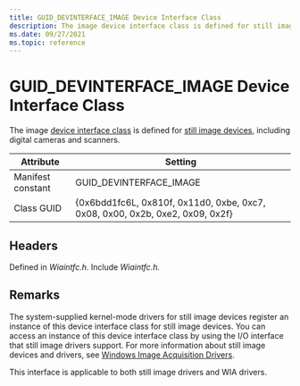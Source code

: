 ```yaml
---
title: GUID_DEVINTERFACE_IMAGE Device Interface Class
description: The image device interface class is defined for still image devices, including digital cameras and scanners.
ms.date: 09/27/2021
ms.topic: reference
---
```


# GUID_DEVINTERFACE_IMAGE Device Interface Class

The image [device interface class](../install/overview-of-device-interface-classes.md) is defined for [still image devices](./index.md), including digital cameras and scanners.

| Attribute | Setting |
|--|--|
| Manifest constant | GUID_DEVINTERFACE_IMAGE |
| Class GUID | {0x6bdd1fc6L, 0x810f, 0x11d0, 0xbe, 0xc7, 0x08, 0x00, 0x2b, 0xe2, 0x09, 0x2f} |

## Headers

Defined in *Wiaintfc.h*. Include *Wiaintfc.h.*

## Remarks

The system-supplied kernel-mode drivers for still image devices register an instance of this device interface class for still image devices. You can access an instance of this device interface class by using the I/O interface that still image drivers support. For more information about still image devices and drivers, see [Windows Image Acquisition Drivers](./windows-image-acquisition-drivers.md).

This interface is applicable to both still image drivers and WIA drivers.
